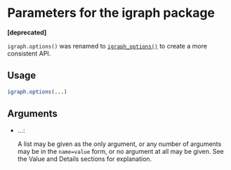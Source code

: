 # Parameters for the igraph package

**\[deprecated\]**

`igraph.options()` was renamed to
[`igraph_options()`](https://r.igraph.org/reference/igraph_options.md)
to create a more consistent API.

## Usage

``` r
igraph.options(...)
```

## Arguments

- ...:

  A list may be given as the only argument, or any number of arguments
  may be in the `name=value` form, or no argument at all may be given.
  See the Value and Details sections for explanation.
